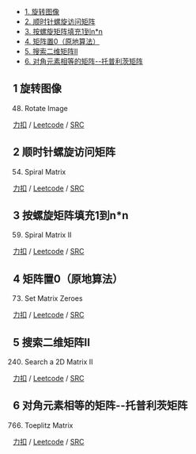 <!-- GFM-TOC -->
* [1. 旋转图像](#1-旋转图像)
* [2. 顺时针螺旋访问矩阵](#2-顺时针螺旋访问矩阵)
* [3. 按螺旋矩阵填充1到n*n](#3-按螺旋矩阵填充1到n*n)
* [4. 矩阵置0（原地算法）](#4-矩阵置0（原地算法）)
* [5. 搜索二维矩阵II](#5-搜索二维矩阵II)
* [6. 对角元素相等的矩阵--托普利茨矩阵](#6-对角元素相等的矩阵--托普利茨矩阵)
<!-- GFM-TOC -->


## 1 旋转图像
48. Rotate Image

[力扣](https://leetcode-cn.com/problems/rotate-image/) / [Leetcode](https://leetcode.com/problems/rotate-image/) / [SRC](../ds_8_matrix/L48-m.cpp)

## 2 顺时针螺旋访问矩阵
54. Spiral Matrix

[力扣](https://leetcode-cn.com/problems/spiral-matrix/) / [Leetcode](https://leetcode.com/problems/spiral-matrix/) / [SRC](../ds_8_matrix/L54-m.cpp)

## 3 按螺旋矩阵填充1到n*n
59. Spiral Matrix II  

[力扣](https://leetcode-cn.com/problems/spiral-matrix-ii/) / [Leetcode](https://leetcode.com/problems/spiral-matrix-ii/) / [SRC](../ds_8_matrix/L59-m.cpp)

## 4 矩阵置0（原地算法）
73. Set Matrix Zeroes  

[力扣](https://leetcode-cn.com/problems/set-matrix-zeroes/) / [Leetcode](https://leetcode.com/problems/set-matrix-zeroes/) / [SRC](../ds_8_matrix/L73-m.cpp)

## 5 搜索二维矩阵II
240. Search a 2D Matrix II  

[力扣](https://leetcode-cn.com/problems/search-a-2d-matrix-ii/) / [Leetcode](https://leetcode.com/problems/search-a-2d-matrix-ii/) / [SRC](../ds_8_matrix/L240-m.cpp)

## 6 对角元素相等的矩阵--托普利茨矩阵
766. Toeplitz Matrix

[力扣](https://leetcode-cn.com/problems/toeplitz-matrix/) / [Leetcode](https://leetcode.com/problems/toeplitz-matrix/) / [SRC](../ds_8_matrix/L766.cpp)



